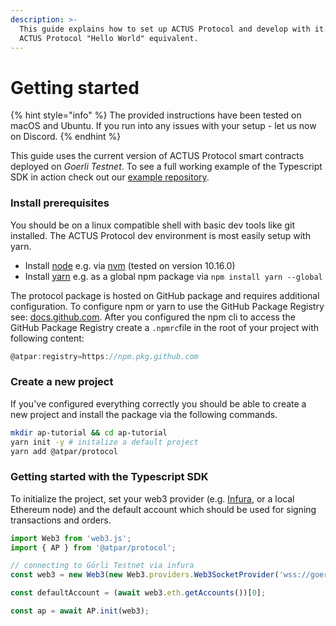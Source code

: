 ```yaml
---
description: >-
  This guide explains how to set up ACTUS Protocol and develop with it. It's the
  ACTUS Protocol "Hello World" equivalent.
---
```


# Getting started

{% hint style="info" %}
The provided instructions have been tested on macOS and Ubuntu. If you run into any issues with your setup - let us now on Discord.
{% endhint %}

This guide uses the current version of ACTUS Protocol smart contracts deployed on _Goerli  Testnet_. To see a full working example of the Typescript SDK in action check out our [example repository](https://github.com/atpar/example).

### Install prerequisites

You should be on a linux compatible shell with basic dev tools like git installed. The ACTUS Protocol dev environment is most easily setup with yarn.

* Install [node](https://nodejs.org/en/) e.g. via [nvm](https://github.com/nvm-sh/nvm) \(tested on version 10.16.0\)
* Install [yarn](https://yarnpkg.com/lang/en/docs/install/#debian-stable) e.g. as a global npm package via `npm install yarn --global`

The protocol package is hosted on GitHub package and requires additional configuration. To configure npm or yarn to use the GitHub Package Registry see: [docs.github.com](https://docs.github.com/en/free-pro-team@latest/packages/using-github-packages-with-your-projects-ecosystem/configuring-npm-for-use-with-github-packages). After you configured the npm cli to access the GitHub Package Registry create a `.npmrc`file in the root of your project with following content: 

```typescript
@atpar:registry=https://npm.pkg.github.com
```

### Create a new project

If you've configured everything correctly you should be able to create a new project and install the package via the following commands.

```bash
mkdir ap-tutorial && cd ap-tutorial
yarn init -y # initalize a default project
yarn add @atpar/protocol
```

### Getting started with the Typescript SDK

To initialize the project, set your web3 provider \(e.g. [Infura](https://infura.io/), or a local Ethereum node\) and the default account which should be used for signing transactions and orders.

```typescript
import Web3 from 'web3.js'; 
import { AP } from '@atpar/protocol';

// connecting to Görli Testnet via infura
const web3 = new Web3(new Web3.providers.Web3SocketProvider('wss://goerli.infura.io/ws/v3/<PROJECT_ID>'));

const defaultAccount = (await web3.eth.getAccounts())[0];

const ap = await AP.init(web3);
```



